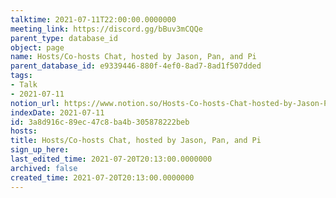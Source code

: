 ```yaml
---
talktime: 2021-07-11T22:00:00.0000000
meeting_link: https://discord.gg/bBuv3mCQQe
parent_type: database_id
object: page
name: Hosts/Co-hosts Chat, hosted by Jason, Pan, and Pi
parent_database_id: e9339446-880f-4ef0-8ad7-8ad1f507dded
tags:
- Talk
- 2021-07-11
notion_url: https://www.notion.so/Hosts-Co-hosts-Chat-hosted-by-Jason-Pan-and-Pi-3a8d916c89ec47c8ba4b305878222beb
indexDate: 2021-07-11
id: 3a8d916c-89ec-47c8-ba4b-305878222beb
hosts: 
title: Hosts/Co-hosts Chat, hosted by Jason, Pan, and Pi
sign_up_here: 
last_edited_time: 2021-07-20T20:13:00.0000000
archived: false
created_time: 2021-07-20T20:13:00.0000000
---
```





